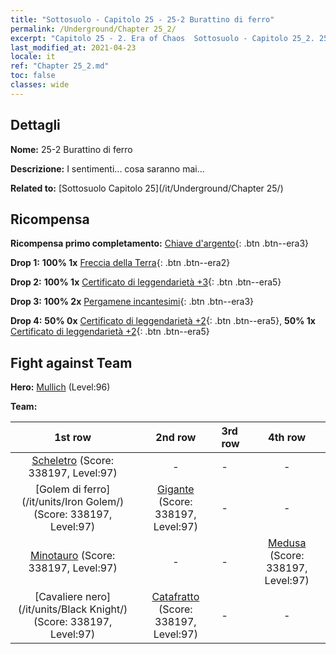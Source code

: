 ```yaml
---
title: "Sottosuolo - Capitolo 25 - 25-2 Burattino di ferro"
permalink: /Underground/Chapter 25_2/
excerpt: "Capitolo 25 - 2. Era of Chaos  Sottosuolo - Capitolo 25_2. 25-2 Burattino di ferro"
last_modified_at: 2021-04-23
locale: it
ref: "Chapter 25_2.md"
toc: false
classes: wide
---
```


## Dettagli

 **Nome:** 25-2 Burattino di ferro

 **Descrizione:** I sentimenti... cosa saranno mai...

 **Related to:** [Sottosuolo Capitolo 25](/it/Underground/Chapter 25/)

## Ricompensa

 **Ricompensa primo completamento:** [Chiave d'argento](/ItemsIT/con_693/){: .btn .btn--era3}

 **Drop 1:** **100% 1x** [Freccia della Terra](/ItemsIT/her_464/){: .btn .btn--era2}

 **Drop 2:** **100% 1x** [Certificato di leggendarietà +3](/ItemsIT/mat_88/){: .btn .btn--era5}

 **Drop 3:** **100% 2x** [Pergamene incantesimi](/ItemsIT/con_694/){: .btn .btn--era3}

 **Drop 4:** **50% 0x** [Certificato di leggendarietà +2](/ItemsIT/mat_81/){: .btn .btn--era5}, **50% 1x** [Certificato di leggendarietà +2](/ItemsIT/mat_81/){: .btn .btn--era5}


## Fight against Team
 **Hero:** [Mullich](/it/heroes/Mullich/) (Level:96)

 **Team:**


  | 1st row | 2nd row | 3rd row | 4th row |
  |:----:|:----:|:----|:----:|
  | [Scheletro](/it/units/Skeleton/) (Score: 338197, Level:97)  | - | - | - |
  | [Golem di ferro](/it/units/Iron Golem/) (Score: 338197, Level:97)  | [Gigante](/it/units/Giant/) (Score: 338197, Level:97)  | - | - |
  | [Minotauro](/it/units/Minotaur/) (Score: 338197, Level:97)  | - | - | [Medusa](/it/units/Medusa/) (Score: 338197, Level:97)  |
  | [Cavaliere nero](/it/units/Black Knight/) (Score: 338197, Level:97)  | [Catafratto](/it/units/Cavalier/) (Score: 338197, Level:97)  | - | - |


